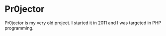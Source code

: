 # Pr0jector
Pr0jector is my very old project. I started it in 2011 and I was targeted in PHP programming.
